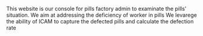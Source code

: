 This website is our console for pills factory admin to examinate the pills' situation.
We aim at addressing the deficiency of worker in pills 
We levarege the ability of ICAM to capture the defected pills and calculate the defection rate
